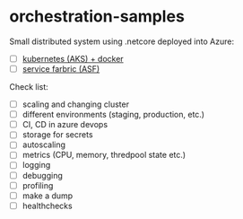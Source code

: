 # orchestration-samples

Small distributed system using .netcore deployed into Azure:
- [ ] [kubernetes (AKS) + docker](https://github.com/MaximTkachenko/orchestration-samples/tree/master/k8s)
- [ ] [service farbric (ASF)](https://github.com/MaximTkachenko/orchestration-samples/tree/master/servicefabric)

Check list: 
- [ ] scaling and changing cluster
- [ ] different environments (staging, production, etc.)
- [ ] CI, CD in azure devops
- [ ] storage for secrets
- [ ] autoscaling
- [ ] metrics (CPU, memory, thredpool state etc.)
- [ ] logging
- [ ] debugging
- [ ] profiling
- [ ] make a dump
- [ ] healthchecks
